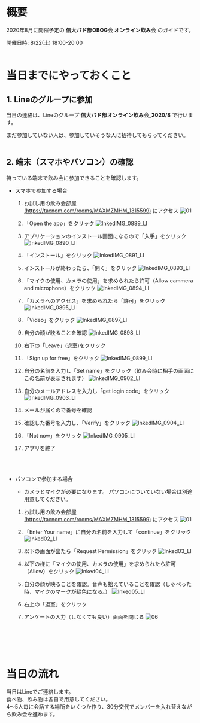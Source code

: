 # 概要
2020年8月に開催予定の **信大バド部OBOG会 オンライン飲み会** のガイドです。

開催日時: 8/22(土) 18:00-20:00
<br>
<br>

# 当日までにやっておくこと

## 1. Lineのグループに参加

当日の連絡は、Lineのグループ **信大バド部オンライン飲み会_2020/8** で行います。

まだ参加していない人は、参加していそうな人に招待してもらってください。
<br>
<br>


## 2. 端末（スマホやパソコン）の確認

持っている端末で飲み会に参加できることを確認します。

- スマホで参加する場合
  1. お試し用の飲み会部屋[(https://tacnom.com/rooms/MAXMZMHM_1315599)](https://tacnom.com/rooms/MAXMZMHM_1315599) にアクセス
![01](https://user-images.githubusercontent.com/12508784/86560906-50d18a80-bf9a-11ea-9243-e265366ee781.png)

  1. 「Open the app」をクリック
  ![InkedIMG_0889_LI](https://user-images.githubusercontent.com/12508784/86565965-c7bf5100-bfa3-11ea-8e12-015c9ca76978.jpg)
  
  1. アプリケーションのインストール画面になるので「入手」をクリック
  ![InkedIMG_0890_LI](https://user-images.githubusercontent.com/12508784/86565969-ca21ab00-bfa3-11ea-8d15-05d7fb2add09.jpg)

  1. 「インストール」をクリック
  ![InkedIMG_0891_LI](https://user-images.githubusercontent.com/12508784/86565978-cd1c9b80-bfa3-11ea-9cad-7b6a18455664.jpg)
  
  1. インストールが終わったら、「開く」をクリック 
  ![InkedIMG_0893_LI](https://user-images.githubusercontent.com/12508784/86565984-d0b02280-bfa3-11ea-9982-a245ca68088d.jpg)

  1. 「マイクの使用、カメラの使用」を求められたら許可（Allow cammera and microphone）をクリック 
  ![InkedIMG_0894_LI](https://user-images.githubusercontent.com/12508784/86565986-d443a980-bfa3-11ea-984b-1dd7e56d2d07.jpg)

  1. 「カメラへのアクセス」を求められたら「許可」をクリック 
  ![InkedIMG_0895_LI](https://user-images.githubusercontent.com/12508784/86565992-d6a60380-bfa3-11ea-94bd-e343d85c64c7.jpg)

  1. 「Video」をクリック 
  ![InkedIMG_0897_LI](https://user-images.githubusercontent.com/12508784/86566005-dc034e00-bfa3-11ea-9a08-87e720ac031f.jpg)

  1. 自分の顔が映ることを確認
  ![InkedIMG_0898_LI](https://user-images.githubusercontent.com/12508784/86566009-ddcd1180-bfa3-11ea-9c75-4e7a1e502763.jpg)

  1. 右下の「Leave」(退室)をクリック

  1. 「Sign up for free」をクリック
  ![InkedIMG_0899_LI](https://user-images.githubusercontent.com/12508784/86568161-6b5e3080-bfa7-11ea-9963-875bf35d5f5c.jpg)

  1. 自分の名前を入力し「Set name」をクリック（飲み会時に相手の画面にこの名前が表示されます）
  ![InkedIMG_0902_LI](https://user-images.githubusercontent.com/12508784/86568171-6dc08a80-bfa7-11ea-8e30-ddd006b4f746.jpg)

  1. 自分のメールアドレスを入力し「get login code」をクリック
  ![InkedIMG_0903_LI](https://user-images.githubusercontent.com/12508784/86568176-6f8a4e00-bfa7-11ea-9a36-7f76e168b521.jpg)

  1. メールが届くので番号を確認

  1. 確認した番号を入力し、「Verify」をクリック
  ![InkedIMG_0904_LI](https://user-images.githubusercontent.com/12508784/86568182-72853e80-bfa7-11ea-9cb1-5e02caa2f552.jpg)

  1. 「Not now」をクリック
  ![InkedIMG_0905_LI](https://user-images.githubusercontent.com/12508784/86568188-74e79880-bfa7-11ea-82a8-5dd1470bd643.jpg)

  1. アプリを終了

<br>
<br>


- パソコンで参加する場合
  - カメラとマイクが必要になります。
  パソコンについていない場合は別途用意してください。

  1. お試し用の飲み会部屋[(https://tacnom.com/rooms/MAXMZMHM_1315599)](https://tacnom.com/rooms/MAXMZMHM_1315599) にアクセス
![01](https://user-images.githubusercontent.com/12508784/86560906-50d18a80-bf9a-11ea-9243-e265366ee781.png)

  1. 「Enter Your name」に自分の名前を入力して「continue」をクリック
  ![Inked02_LI](https://user-images.githubusercontent.com/12508784/86563095-bcb5f200-bf9e-11ea-8b69-3db2fad10640.jpg)

  1. 以下の画面が出たら「Request Permission」をクリック
  ![Inked03_LI](https://user-images.githubusercontent.com/12508784/86563136-cf302b80-bf9e-11ea-8cec-af5f44011a00.jpg)


  1. 以下の様に「マイクの使用、カメラの使用」を求められたら許可（Allow）をクリック
  ![Inked04_LI](https://user-images.githubusercontent.com/12508784/86563174-dfe0a180-bf9e-11ea-85c6-7a4b0a27cd2c.jpg)

  1. 自分の顔が映ることを確認。音声も拾えていることを確認（しゃべった時、マイクのマークが緑色になる。）
  ![Inked05_LI](https://user-images.githubusercontent.com/12508784/86563203-ebcc6380-bf9e-11ea-954d-3cc54a6b7216.jpg)

  1. 右上の「退室」をクリック

  1. アンケートの入力（しなくても良い）画面を閉じる
  ![06](https://user-images.githubusercontent.com/12508784/86561284-42d03980-bf9b-11ea-91a4-c327efef3b28.png)

<br>
<br>

<br>
<br>


# 当日の流れ

当日はLineでご連絡します。<br>
食べ物、飲み物は各自で用意してください。<br>
4～5人毎に会話する場所をいくつか作り、30分交代でメンバーを入れ替えながら飲み会を進めます。<br>

